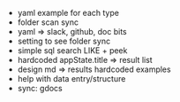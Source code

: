 * yaml example for each type
* folder scan sync
* yaml => slack, github, doc bits
* setting to see folder sync
* simple sql search LIKE + peek
* hardcoded appState.title => result list
* design md => results hardcoded examples
* help with data entry/structure
* sync: gdocs
